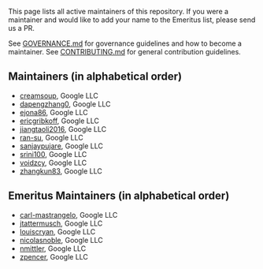 This page lists all active maintainers of this repository. If you were a
maintainer and would like to add your name to the Emeritus list, please send us a
PR.

See [GOVERNANCE.md](https://github.com/grpc/grpc-community/blob/master/governance.md)
for governance guidelines and how to become a maintainer.
See [CONTRIBUTING.md](https://github.com/grpc/grpc-community/blob/master/CONTRIBUTING.md)
for general contribution guidelines.

## Maintainers (in alphabetical order)
- [creamsoup](https://github.com/creamsoup), Google LLC
- [dapengzhang0](https://github.com/dapengzhang0), Google LLC
- [ejona86](https://github.com/ejona86), Google LLC
- [ericgribkoff](https://github.com/ericgribkoff), Google LLC
- [jiangtaoli2016](https://github.com/jiangtaoli2016), Google LLC
- [ran-su](https://github.com/ran-su), Google LLC
- [sanjaypujare](https://github.com/sanjaypujare), Google LLC
- [srini100](https://github.com/srini100), Google LLC
- [voidzcy](https://github.com/voidzcy), Google LLC
- [zhangkun83](https://github.com/zhangkun83), Google LLC

## Emeritus Maintainers (in alphabetical order)
- [carl-mastrangelo](https://github.com/carl-mastrangelo), Google LLC
- [jtattermusch](https://github.com/jtattermusch), Google LLC
- [louiscryan](https://github.com/louiscryan), Google LLC
- [nicolasnoble](https://github.com/nicolasnoble), Google LLC
- [nmittler](https://github.com/nmittler), Google LLC
- [zpencer](https://github.com/zpencer), Google LLC
